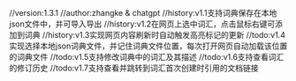 //version:1.3.1
//author:zhangke & chatgpt
//history:v1.1支持词典保存在本地json文件中，并可导入导出
//history:v1.2在网页上选中词汇，点击鼠标右键可添加到词典
//history:v1.3实现网页内容刷新时自动触发高亮标记的更新
//todo:v1.4实现选择本地json词典文件，并记住词典文件位置，每次打开网页自动加载该位置的词典文件
//todo:v1.5支持修改词典中的词汇及其描述
//todo:v1.6支持查看词汇的修订历史
//todo:v1.7支持查看并跳转到词汇首次创建时引用的文档链接